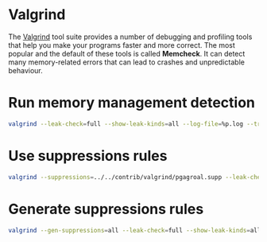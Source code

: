 # Valgrind

The [Valgrind](https://valgrind.org/) tool suite provides a number of debugging and profiling tools that help you make your programs faster and more correct. The most popular and the default of these tools is called **Memcheck**. It can detect many memory-related errors that can lead to crashes and unpredictable behaviour.

# Run memory management detection

``` bash
valgrind --leak-check=full --show-leak-kinds=all --log-file=%p.log --trace-children=yes --track-origins=yes --read-var-info=yes ./pgagroal -c pgagroal.conf -a pgagroal_hba.conf
```

# Use suppressions rules

``` bash
valgrind --suppressions=../../contrib/valgrind/pgagroal.supp --leak-check=full --show-leak-kinds=all --log-file=%p.log --trace-children=yes --track-origins=yes --read-var-info=yes ./pgagroal -c pgagroal.conf -a pgagroal_hba.conf
```

# Generate suppressions rules

``` bash
valgrind --gen-suppressions=all --leak-check=full --show-leak-kinds=all --log-file=%p.log --trace-children=yes --track-origins=yes --read-var-info=yes ./pgagroal -c pgagroal.conf -a pgagroal_hba.conf
```

